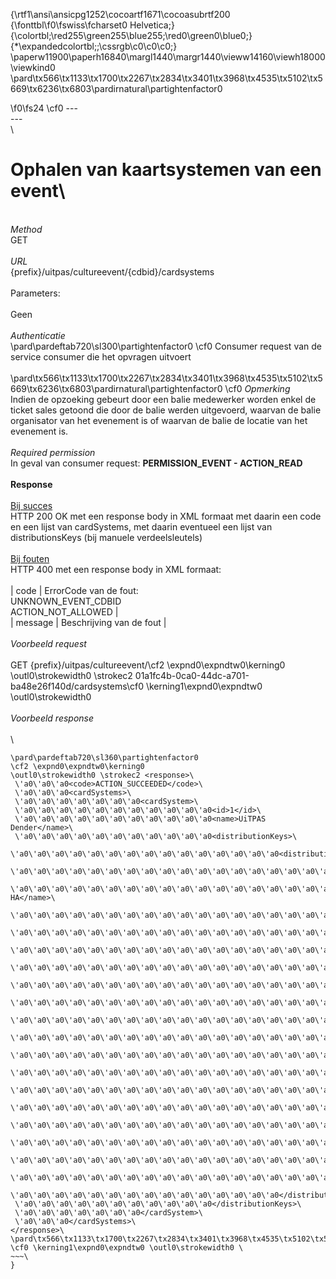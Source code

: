 {\rtf1\ansi\ansicpg1252\cocoartf1671\cocoasubrtf200
{\fonttbl\f0\fswiss\fcharset0 Helvetica;}
{\colortbl;\red255\green255\blue255;\red0\green0\blue0;}
{\*\expandedcolortbl;;\cssrgb\c0\c0\c0;}
\paperw11900\paperh16840\margl1440\margr1440\vieww14160\viewh18000\viewkind0
\pard\tx566\tx1133\tx1700\tx2267\tx2834\tx3401\tx3968\tx4535\tx5102\tx5669\tx6236\tx6803\pardirnatural\partightenfactor0

\f0\fs24 \cf0 ---\
---\
\
# Ophalen van kaartsystemen van een event\
\
_Method_\
GET\
\
_URL_\
\{prefix\}/uitpas/cultureevent/\{cdbid\}/cardsystems\
\
Parameters:\
\
Geen \
\
_Authenticatie_\
\pard\pardeftab720\sl300\partightenfactor0
\cf0 Consumer request van de service consumer die het opvragen uitvoert\
\
\pard\tx566\tx1133\tx1700\tx2267\tx2834\tx3401\tx3968\tx4535\tx5102\tx5669\tx6236\tx6803\pardirnatural\partightenfactor0
\cf0 _Opmerking_\
Indien de opzoeking gebeurt door een balie medewerker worden enkel de ticket sales getoond die door de balie werden uitgevoerd, waarvan de balie organisator van het evenement is of waarvan de balie de locatie van het evenement is.\
\
_Required permission_\
In geval van consumer request:  **PERMISSION_EVENT - ACTION_READ**\
\
**Response**\
\
<u>Bij succes</u>\
HTTP 200 OK met een response body in XML formaat met daarin een code en een lijst van cardSystems, met daarin eventueel een lijst van distributionsKeys (bij manuele verdeelsleutels)\
\
<u>Bij fouten</u>\
HTTP 400 met een response body in XML formaat:\
\
| code | ErrorCode van de fout:<br>UNKNOWN_EVENT_CDBID<br>ACTION_NOT_ALLOWED |\
| message | Beschrijving van de fout |\
\
_Voorbeeld request_\
\
GET \{prefix\}/uitpas/cultureevent/\cf2 \expnd0\expndtw0\kerning0
\outl0\strokewidth0 \strokec2 01a1fc4b-0ca0-44dc-a701-ba48e26f140d/cardsystems\cf0 \kerning1\expnd0\expndtw0 \outl0\strokewidth0 \
\
_Voorbeeld response_\
\
\
~~~xml\
\pard\pardeftab720\sl360\partightenfactor0
\cf2 \expnd0\expndtw0\kerning0
\outl0\strokewidth0 \strokec2 <response>\
 \'a0\'a0\'a0<code>ACTION_SUCCEEDED</code>\
 \'a0\'a0\'a0<cardSystems>\
 \'a0\'a0\'a0\'a0\'a0\'a0\'a0<cardSystem>\
 \'a0\'a0\'a0\'a0\'a0\'a0\'a0\'a0\'a0\'a0\'a0<id>1</id>\
 \'a0\'a0\'a0\'a0\'a0\'a0\'a0\'a0\'a0\'a0\'a0<name>UiTPAS Dender</name>\
 \'a0\'a0\'a0\'a0\'a0\'a0\'a0\'a0\'a0\'a0\'a0<distributionKeys>\
 \'a0\'a0\'a0\'a0\'a0\'a0\'a0\'a0\'a0\'a0\'a0\'a0\'a0\'a0\'a0<distributionKey>\
 \'a0\'a0\'a0\'a0\'a0\'a0\'a0\'a0\'a0\'a0\'a0\'a0\'a0\'a0\'a0\'a0\'a0\'a0\'a0<id>27</id>\
 \'a0\'a0\'a0\'a0\'a0\'a0\'a0\'a0\'a0\'a0\'a0\'a0\'a0\'a0\'a0\'a0\'a0\'a0\'a0<name>Speelplein HA</name>\
 \'a0\'a0\'a0\'a0\'a0\'a0\'a0\'a0\'a0\'a0\'a0\'a0\'a0\'a0\'a0\'a0\'a0\'a0\'a0<conditions>\
 \'a0\'a0\'a0\'a0\'a0\'a0\'a0\'a0\'a0\'a0\'a0\'a0\'a0\'a0\'a0\'a0\'a0\'a0\'a0\'a0\'a0\'a0\'a0<condition>\
 \'a0\'a0\'a0\'a0\'a0\'a0\'a0\'a0\'a0\'a0\'a0\'a0\'a0\'a0\'a0\'a0\'a0\'a0\'a0\'a0\'a0\'a0\'a0\'a0\'a0\'a0\'a0<definition>KANSARM</definition>\
 \'a0\'a0\'a0\'a0\'a0\'a0\'a0\'a0\'a0\'a0\'a0\'a0\'a0\'a0\'a0\'a0\'a0\'a0\'a0\'a0\'a0\'a0\'a0\'a0\'a0\'a0\'a0<operator>IN</operator>\
 \'a0\'a0\'a0\'a0\'a0\'a0\'a0\'a0\'a0\'a0\'a0\'a0\'a0\'a0\'a0\'a0\'a0\'a0\'a0\'a0\'a0\'a0\'a0\'a0\'a0\'a0\'a0<value>MY_CARDSYSTEM</value>\
 \'a0\'a0\'a0\'a0\'a0\'a0\'a0\'a0\'a0\'a0\'a0\'a0\'a0\'a0\'a0\'a0\'a0\'a0\'a0\'a0\'a0\'a0\'a0</condition>\
 \'a0\'a0\'a0\'a0\'a0\'a0\'a0\'a0\'a0\'a0\'a0\'a0\'a0\'a0\'a0\'a0\'a0\'a0\'a0</conditions>\
 \'a0\'a0\'a0\'a0\'a0\'a0\'a0\'a0\'a0\'a0\'a0\'a0\'a0\'a0\'a0\'a0\'a0\'a0\'a0<tariff>3.0</tariff>\
 \'a0\'a0\'a0\'a0\'a0\'a0\'a0\'a0\'a0\'a0\'a0\'a0\'a0\'a0\'a0\'a0\'a0\'a0\'a0<priceClasses>\
 \'a0\'a0\'a0\'a0\'a0\'a0\'a0\'a0\'a0\'a0\'a0\'a0\'a0\'a0\'a0\'a0\'a0\'a0\'a0\'a0\'a0\'a0\'a0<priceClass>\
 \'a0\'a0\'a0\'a0\'a0\'a0\'a0\'a0\'a0\'a0\'a0\'a0\'a0\'a0\'a0\'a0\'a0\'a0\'a0\'a0\'a0\'a0\'a0\'a0\'a0\'a0\'a0<name>Basistarief</name>\
 \'a0\'a0\'a0\'a0\'a0\'a0\'a0\'a0\'a0\'a0\'a0\'a0\'a0\'a0\'a0\'a0\'a0\'a0\'a0\'a0\'a0\'a0\'a0\'a0\'a0\'a0\'a0<price>10.0</price>\
 \'a0\'a0\'a0\'a0\'a0\'a0\'a0\'a0\'a0\'a0\'a0\'a0\'a0\'a0\'a0\'a0\'a0\'a0\'a0\'a0\'a0\'a0\'a0\'a0\'a0\'a0\'a0<tariff>3.0</tariff>\
 \'a0\'a0\'a0\'a0\'a0\'a0\'a0\'a0\'a0\'a0\'a0\'a0\'a0\'a0\'a0\'a0\'a0\'a0\'a0\'a0\'a0\'a0\'a0</priceClass>\
 \'a0\'a0\'a0\'a0\'a0\'a0\'a0\'a0\'a0\'a0\'a0\'a0\'a0\'a0\'a0\'a0\'a0\'a0\'a0</priceClasses>\
 \'a0\'a0\'a0\'a0\'a0\'a0\'a0\'a0\'a0\'a0\'a0\'a0\'a0\'a0\'a0\'a0\'a0\'a0\'a0<automatic>false</automatic>\
 \'a0\'a0\'a0\'a0\'a0\'a0\'a0\'a0\'a0\'a0\'a0\'a0\'a0\'a0\'a0</distributionKey>\
 \'a0\'a0\'a0\'a0\'a0\'a0\'a0\'a0\'a0\'a0\'a0</distributionKeys>\
 \'a0\'a0\'a0\'a0\'a0\'a0\'a0</cardSystem>\
 \'a0\'a0\'a0</cardSystems>\
</response>\
\pard\tx566\tx1133\tx1700\tx2267\tx2834\tx3401\tx3968\tx4535\tx5102\tx5669\tx6236\tx6803\pardirnatural\partightenfactor0
\cf0 \kerning1\expnd0\expndtw0 \outl0\strokewidth0 \
~~~\
}